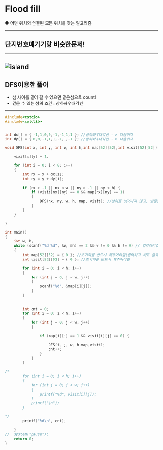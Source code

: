# Flood fill

● 어떤 위치와 연결된 모든 위치를 찾는 알고리즘

--------------------------------------------------------------------------------------------------------------------
## 단지번호매기기랑 비슷한문제!
----------------------------------------------------------------------------------------------------------------------
![island](https://user-images.githubusercontent.com/29946480/62061420-6b966d80-b227-11e9-97c8-37b327e63045.PNG)
-----------------------------------------------------------------------------------------------------------------------
## DFS이용한 풀이

- 섬 사이를 걸어 갈 수 있으면 같은섬으로 count!
- 걸을 수 있는 섬의 조건 : 상하좌우대각선

---------------------------------------------------------------------------------------------------------------------
```c
#include<cstdio>
#include<cstdlib>


int dx[] = { -1,1,0,0,-1,-1,1,1 }; //상하좌우대각선 --> 다음위치
int dy[] = { 0,0,-1,1,1,-1,1,-1 }; //상하좌우대각선 --> 다음위치

void DFS(int x, int y, int w, int h,int map[52][52],int visit[52][52]) {

	visit[x][y] = 1;

	for (int i = 0; i < 8; i++)
	{
		int nx = x + dx[i];
		int ny = y + dy[i];

		if (nx > -1 || nx < w || ny > -1 || ny < h) {
			if (visit[nx][ny] == 0 && map[nx][ny] == 1)
			{
				DFS(nx, ny, w, h, map, visit); //범위를 벗어나지 않고, 방문한적이 없고, 다음위치에 섬이 있으면 DFS탐색
			}
		}
	}

}

int main()
{
	int w, h;
	while (scanf("%d %d", &w, &h) == 2 && w != 0 && h != 0) // 입력리턴값이 2개이고, w와 h가 0이 아니면 반복!!
	{
		int map[52][52] = { 0 }; //초기화를 반드시 해주어야함(입력하고 바로 출력이 되기때문)
		int visit[52][52] = { 0 }; //초기화를 반드시 해주어야함

		for (int i = 0; i < h; i++)
		{
			for (int j = 0; j < w; j++)
			{
				scanf("%d", &map[i][j]);
			}
		}
		
		
		int cnt = 0;
		for (int i = 0; i < h; i++)
		{
			for (int j = 0; j < w; j++)
			{
				
				if (map[i][j] == 1 && visit[i][j] == 0) {

					DFS(i, j, w, h,map,visit);
					cnt++; 
				}
			}
		}

/*
		for (int i = 0; i < h; i++)
		{
			for (int j = 0; j < w; j++)
			{
				printf("%d", visit[i][j]);
			}
			printf("\n");
		}

*/
		printf("%d\n", cnt);

	}
//	system("pause");
	return 0;
}
```
